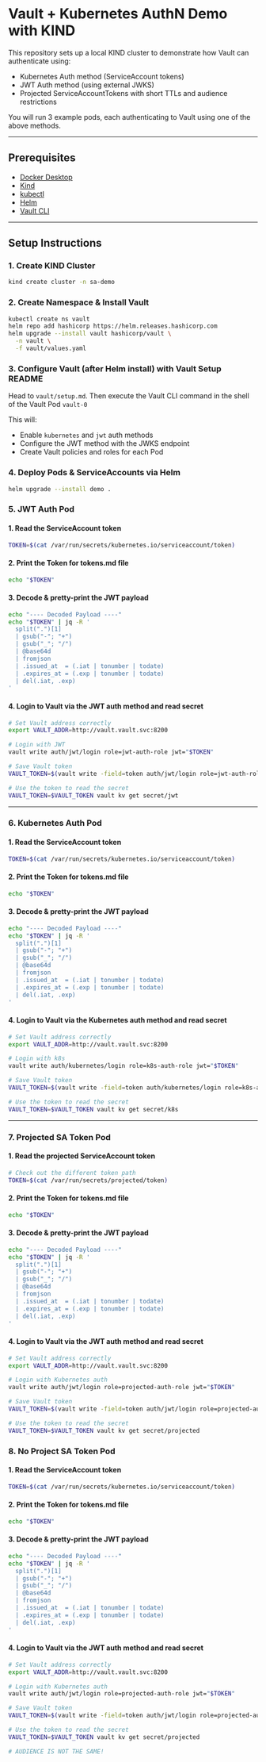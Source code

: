 # Vault + Kubernetes AuthN Demo with KIND

This repository sets up a local KIND cluster to demonstrate how Vault can authenticate using:

- Kubernetes Auth method (ServiceAccount tokens)
- JWT Auth method (using external JWKS)
- Projected ServiceAccountTokens with short TTLs and audience restrictions

You will run 3 example pods, each authenticating to Vault using one of the above methods.

---

## Prerequisites

- [Docker Desktop](https://www.docker.com/products/docker-desktop)
- [Kind](https://kind.sigs.k8s.io/)
- [kubectl](https://kubernetes.io/docs/tasks/tools/)
- [Helm](https://helm.sh/)
- [Vault CLI](https://developer.hashicorp.com/vault/downloads)

---

## Setup Instructions

### 1. Create KIND Cluster

```bash
kind create cluster -n sa-demo
```

### 2. Create Namespace & Install Vault

```bash
kubectl create ns vault
helm repo add hashicorp https://helm.releases.hashicorp.com
helm upgrade --install vault hashicorp/vault \
  -n vault \
  -f vault/values.yaml
```

### 3. Configure Vault (after Helm install) with Vault Setup README

Head to `vault/setup.md`. Then execute the Vault CLI command in the shell of the Vault Pod `vault-0`

This will:

- Enable `kubernetes` and `jwt` auth methods
- Configure the JWT method with the JWKS endpoint
- Create Vault policies and roles for each Pod

### 4. Deploy Pods & ServiceAccounts via Helm

```bash
helm upgrade --install demo .
```

### 5. JWT Auth Pod

#### 1. Read the ServiceAccount token

```sh
TOKEN=$(cat /var/run/secrets/kubernetes.io/serviceaccount/token)
```

#### 2. Print the Token for tokens.md file

```sh
echo "$TOKEN"
```

#### 3. Decode & pretty-print the JWT payload

```sh
echo "---- Decoded Payload ----"
echo "$TOKEN" | jq -R '
  split(".")[1]
  | gsub("-"; "+")
  | gsub("_"; "/")
  | @base64d
  | fromjson
  | .issued_at  = (.iat | tonumber | todate)
  | .expires_at = (.exp | tonumber | todate)
  | del(.iat, .exp)
'
```

#### 4. Login to Vault via the JWT auth method and read secret

```sh
# Set Vault address correctly
export VAULT_ADDR=http://vault.vault.svc:8200

# Login with JWT
vault write auth/jwt/login role=jwt-auth-role jwt="$TOKEN"

# Save Vault token
VAULT_TOKEN=$(vault write -field=token auth/jwt/login role=jwt-auth-role jwt="$TOKEN")

# Use the token to read the secret
VAULT_TOKEN=$VAULT_TOKEN vault kv get secret/jwt
```

---

### 6. Kubernetes Auth Pod

#### 1. Read the ServiceAccount token

```sh
TOKEN=$(cat /var/run/secrets/kubernetes.io/serviceaccount/token)
```

#### 2. Print the Token for tokens.md file

```sh
echo "$TOKEN"
```

#### 3. Decode & pretty-print the JWT payload

```sh
echo "---- Decoded Payload ----"
echo "$TOKEN" | jq -R '
  split(".")[1]
  | gsub("-"; "+")
  | gsub("_"; "/")
  | @base64d
  | fromjson
  | .issued_at  = (.iat | tonumber | todate)
  | .expires_at = (.exp | tonumber | todate)
  | del(.iat, .exp)
'
```

#### 4. Login to Vault via the Kubernetes auth method and read secret

```sh
# Set Vault address correctly
export VAULT_ADDR=http://vault.vault.svc:8200

# Login with k8s
vault write auth/kubernetes/login role=k8s-auth-role jwt="$TOKEN"

# Save Vault token
VAULT_TOKEN=$(vault write -field=token auth/kubernetes/login role=k8s-auth-role jwt="$TOKEN")

# Use the token to read the secret
VAULT_TOKEN=$VAULT_TOKEN vault kv get secret/k8s
```

---

### 7. Projected SA Token Pod

#### 1. Read the projected ServiceAccount token

```sh
# Check out the different token path
TOKEN=$(cat /var/run/secrets/projected/token)
```

#### 2. Print the Token for tokens.md file

```sh
echo "$TOKEN"
```

#### 3. Decode & pretty-print the JWT payload

```sh
echo "---- Decoded Payload ----"
echo "$TOKEN" | jq -R '
  split(".")[1]
  | gsub("-"; "+")
  | gsub("_"; "/")
  | @base64d
  | fromjson
  | .issued_at  = (.iat | tonumber | todate)
  | .expires_at = (.exp | tonumber | todate)
  | del(.iat, .exp)
'
```

#### 4. Login to Vault via the JWT auth method and read secret

```sh
# Set Vault address correctly
export VAULT_ADDR=http://vault.vault.svc:8200

# Login with Kubernetes auth
vault write auth/jwt/login role=projected-auth-role jwt="$TOKEN"

# Save Vault token
VAULT_TOKEN=$(vault write -field=token auth/jwt/login role=projected-auth-role jwt="$TOKEN")

# Use the token to read the secret
VAULT_TOKEN=$VAULT_TOKEN vault kv get secret/projected
```

### 8. No Project SA Token Pod

#### 1. Read the ServiceAccount token

```sh
TOKEN=$(cat /var/run/secrets/kubernetes.io/serviceaccount/token)
```

#### 2. Print the Token for tokens.md file

```sh
echo "$TOKEN"
```

#### 3. Decode & pretty-print the JWT payload

```sh
echo "---- Decoded Payload ----"
echo "$TOKEN" | jq -R '
  split(".")[1]
  | gsub("-"; "+")
  | gsub("_"; "/")
  | @base64d
  | fromjson
  | .issued_at  = (.iat | tonumber | todate)
  | .expires_at = (.exp | tonumber | todate)
  | del(.iat, .exp)
'
```

#### 4. Login to Vault via the JWT auth method and read secret

```sh
# Set Vault address correctly
export VAULT_ADDR=http://vault.vault.svc:8200

# Login with Kubernetes auth
vault write auth/jwt/login role=projected-auth-role jwt="$TOKEN"

# Save Vault token
VAULT_TOKEN=$(vault write -field=token auth/jwt/login role=projected-auth-role jwt="$TOKEN")

# Use the token to read the secret
VAULT_TOKEN=$VAULT_TOKEN vault kv get secret/projected

# AUDIENCE IS NOT THE SAME!
```
